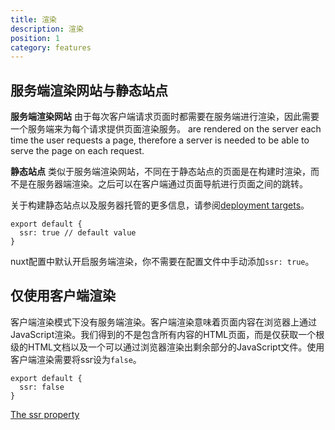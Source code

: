 ```yaml
---
title: 渲染
description: 渲染
position: 1
category: features
---
```


## 服务端渲染网站与静态站点

**服务端渲染网站** 由于每次客户端请求页面时都需要在服务端进行渲染，因此需要一个服务端来为每个请求提供页面渲染服务。
are rendered on the server each time the user requests a page, therefore a server is needed to be able to serve the page on each request.

**静态站点** 类似于服务端渲染网站，不同在于静态站点的页面是在构建时渲染，而不是在服务器端渲染。之后可以在客户端通过页面导航进行页面之间的跳转。

关于构建静态站点以及服务器托管的更多信息，请参阅[deployment targets](/docs/2.x/features/deployment-targets)。

```js{}[nuxt.config.js]
export default {
  ssr: true // default value
}
```

<base-alert type="info">

nuxt配置中默认开启服务端渲染，你不需要在配置文件中手动添加`ssr: true`。

</base-alert>

## 仅使用客户端渲染

客户端渲染模式下没有服务端渲染。客户端渲染意味着页面内容在浏览器上通过JavaScript渲染。我们得到的不是包含所有内容的HTML页面，而是仅获取一个根级的HTML文档以及一个可以通过浏览器渲染出剩余部分的JavaScript文件。使用客户端渲染需要将ssr设为`false`。

```js{}[nuxt.config.js]
export default {
  ssr: false
}
```

<base-alert type="next">

[The ssr property](/docs/2.x/configuration-glossary/configuration-ssr)

</base-alert>
